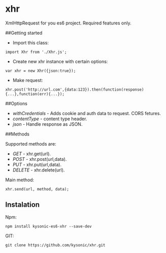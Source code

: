 # xhr

XmlHttpRequest for you es6 project. Required features only.

##Getting started

* Import this class: 

```
import Xhr from './Xhr.js';
```

* Create new xhr instance with certain options: 

```
var xhr = new Xhr({json:true}); 
```

* Make request: 

```
xhr.post('http://url.com',{data:123}).then(function(response){...},function(err){...});
```

##Options

- *withCredentials* - Adds cookie and auth data to request. CORS fetures.
- *contentType* - content type header.
- *json* - Handle response as JSON.

##Methods 

Supported methods are: 

- *GET* - xhr.get(url).
- *POST* - xhr.post(url,data).
- *PUT* - xhr.put(url,data).
- *DELETE* - xhr.delete(url). 

Main method: 

```
xhr.send(url, method, data);
```

## Instalation

Npm:

```
npm install kysonic-es6-xhr --save-dev
```

GIT: 

```
git clone https://github.com/kysonic/xhr.git
```





